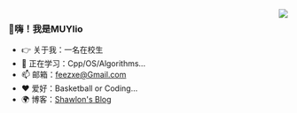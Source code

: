<!--
**MUYIio/MUYIio** is a ✨ _special_ ✨ repository because its `README.md` (this file) appears on your GitHub profile.

Here are some ideas to get you started:

- 🔭 I’m currently working on ...
- 🌱 I’m currently learning ...
- 👯 I’m looking to collaborate on ...
- 🤔 I’m looking for help with ...
- 💬 Ask me about ...
- 📫 How to reach me: ...
- 😄 Pronouns: ...
- ⚡ Fun fact: ...
-->
<img align='right' src="https://github-readme-stats.vercel.app/api?username=MUYIio&show_icons=true&theme=radical">

### 👋嗨！我是MUYIio
- 👉 关于我：一名在校生
- 🌱 正在学习：Cpp/OS/Algorithms...
- 📫 邮箱：feezxe@Gmail.com
- ❤️ 爱好：Basketball or Coding...
- 🌍 博客：[Shawlon's Blog](https://yshawlon.cn/)


<!-- https://github.com/kautukkundan/Awesome-Profile-README-templates -->
